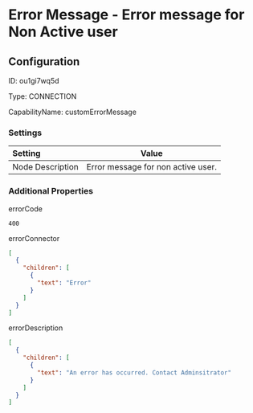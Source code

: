 # Error Message - Error message for Non Active user
## Configuration
ID:  ou1gi7wq5d

Type: CONNECTION 

CapabilityName: customErrorMessage

### Settings
| Setting | Value  |
| :------------------------ | ---------------------------------------- |
| Node Description | Error message for non active user. | 





### Additional Properties
errorCode
```string 
400
```


errorConnector
```json 
[
  {
    "children": [
      {
        "text": "Error"
      }
    ]
  }
]
```


errorDescription
```json 
[
  {
    "children": [
      {
        "text": "An error has occurred. Contact Adminsitrator"
      }
    ]
  }
]
```




